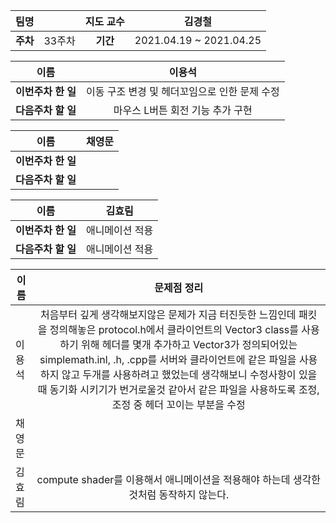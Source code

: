 |   팀명   |        | 지도 교수 |         김경철          |
| :------: | :----: | :-------: | :---------------------: |
| **주차** | 33주차 | **기간**  | 2021.04.19 ~ 2021.04.25 |

|        이름        |                    이용석                     |
| :----------------: | :-------------------------------------------: |
| **이번주차 한 일** | 이동 구조 변경 및 헤더꼬임으로 인한 문제 수정 |
| **다음주차 할 일** |       마우스 L버튼 회전 기능 추가 구현        |

|        이름        | 채영문 |
| :----------------: | :----: |
| **이번주차 한 일** |        |
| **다음주차 할 일** |        |

|        이름        |     김효림      |
| :----------------: | :-------------: |
| **이번주차 한 일** | 애니메이션 적용 |
| **다음주차 할 일** | 애니메이션 적용 |

| 이름   |                         문제점 정리                          |
| ------ | :----------------------------------------------------------: |
| 이용석 | 처음부터 깊게 생각해보지않은 문제가 지금 터진듯한 느낌인데 패킷을 정의해놓은 protocol.h에서 클라이언트의 Vector3 class를 사용하기 위해 헤더를 몇개 추가하고 Vector3가 정의되어있는 simplemath.inl, .h, .cpp를 서버와 클라이언트에 같은 파일을 사용하지 않고 두개를 사용하려고 했었는데 생각해보니 수정사항이 있을때 동기화 시키기가 번거로울것 같아서 같은 파일을 사용하도록 조정, 조정 중 헤더 꼬이는 부분을 수정 |
| 채영문 |                                                              |
| 김효림 | compute shader를 이용해서 애니메이션을 적용해야 하는데 생각한 것처럼 동작하지 않는다. |

